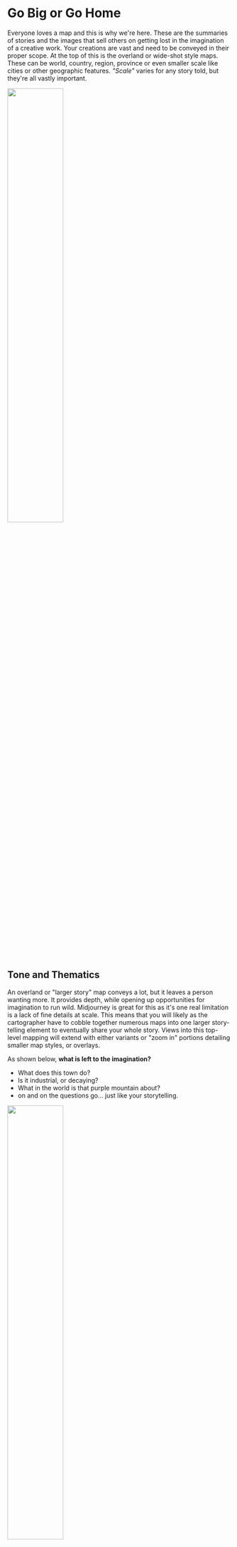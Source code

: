 # Go Big or Go Home

Everyone loves a map and this is why we're here. These are the summaries of stories and the images that sell others on getting lost in the imagination of a creative work. Your creations are vast and need to be conveyed in their proper scope. At the top of this is the overland or wide-shot style maps. These can be world, country, region, province or even smaller scale like cities or other geographic features. _"Scale"_ varies for any story told, but they're all vastly important.

<img src="https://cdn.discordapp.com/attachments/1041576661029765180/1047598775025291394/TheDagNabit_overland_map_of_kingdom_in_soft_glowing_embers_war__c5058b3f-3fcd-4aee-8354-fe019b427669.png" width="50%">



## Tone and Thematics

An overland or "larger story" map conveys a lot, but it leaves a person wanting more. It provides depth, while opening up opportunities for imagination to run wild. Midjourney is great for this as it's one real limitation is a lack of fine details at scale. This means that you will likely as the cartographer have to cobble together numerous maps into one larger story-telling element to eventually share your whole story. Views into this top-level mapping will extend with either variants or "zoom in" portions detailing smaller map styles, or overlays.

As shown below, **what is left to the imagination?**
* What does this town do?
* Is it industrial, or decaying?
* What in the world is that purple mountain about?
* on and on the questions go... just like your storytelling.

<img src="https://cdn.midjourney.com/485bf601-3e17-4cf2-9079-8cfa25513e36/grid_0.png" width="50%">


